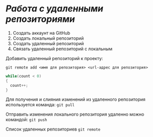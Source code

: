 # ***Работа с удаленными репозиториями***

1. Создать аккаунт на GitHub
2. Создать локальный репозиторий
3. Создать удаленный репозиторий
4. Связать удаленный репозиторий с локальным

Добавить удаленный репозиторий к проекту:
```
git remote add <имя для репозитория> <url-адрес для репозитория>
```
```c#
while(count < 0)
{
  count++;
}
```

Для получения и слияния изменений из удаленного репозитория используется команда: `git pull`

Отправить изменения локального репозитория удаленно можно командой: `git push`

Список удаленных репозиториев `git remote`
